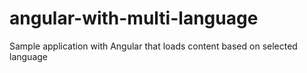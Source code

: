 # angular-with-multi-language
Sample application with Angular that loads content based on selected language

